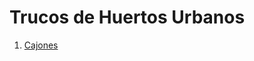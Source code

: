 # Trucos de Huertos Urbanos

1. [Cajones](https://trucolibre.github.io/trucos/huertos/urbanos/cajones)


